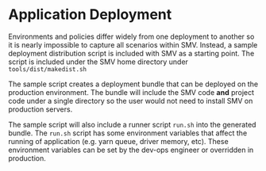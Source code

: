 # Application Deployment

Environments and policies differ widely from one deployment to another so it is nearly impossible to capture all scenarios within SMV.  Instead, a sample deployment distribution script is included with SMV as a starting point. The script is included under the SMV home directory under `tools/dist/makedist.sh`

The sample script creates a deployment bundle that can be deployed on the production environment.  The bundle will include the SMV code **and** project code under a single directory so the user would not need to install SMV on production servers.

The sample script will also include a runner script `run.sh` into the generated bundle.  The `run.sh` script has some environment variables that affect the running of application (e.g. yarn queue, driver memory, etc).  These environment variables can be set by the dev-ops engineer or overridden in production.
